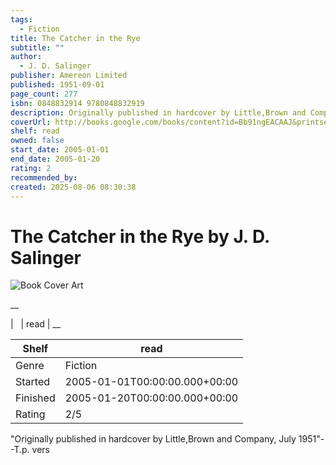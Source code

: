 ```yaml
---
tags:
  - Fiction
title: The Catcher in the Rye
subtitle: ""
author:
  - J. D. Salinger
publisher: Amereon Limited
published: 1951-09-01
page_count: 277
isbn: 0848832914 9780848832919
description: Originally published in hardcover by Little,Brown and Company, July 1951--T.p. vers
coverUrl: http://books.google.com/books/content?id=Bb91ngEACAAJ&printsec=frontcover&img=1&zoom=1&source=gbs_api
shelf: read
owned: false
start_date: 2005-01-01
end_date: 2005-01-20
rating: 2
recommended_by:
created: 2025-08-06 08:30:38
---
```


# The Catcher in the Rye by J. D. Salinger

![Book Cover Art](http://books.google.com/books/content?id=Bb91ngEACAAJ&printsec=frontcover&img=1&zoom=1&source=gbs_api)

__


| &nbsp; | read | __

| Shelf | read |
| --- | --- |
| Genre | Fiction |
| Started | 2005-01-01T00:00:00.000+00:00 |
| Finished | 2005-01-20T00:00:00.000+00:00 |
| Rating | 2/5 |

"Originally published in hardcover by Little,Brown and Company, July 1951"--T.p. vers